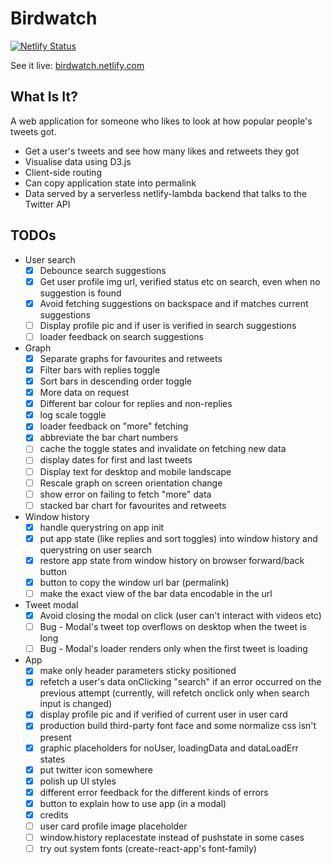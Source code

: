 # Birdwatch

[![Netlify Status](https://api.netlify.com/api/v1/badges/427e4685-87ff-40d7-aec5-6627aef5c4f0/deploy-status)](https://app.netlify.com/sites/festive-haibt-f1c272/deploys)

See it live: [birdwatch.netlify.com](https://birdwatch.netlify.com)

## What Is It?

A web application for someone who likes to look at how popular people's tweets got.

- Get a user's tweets and see how many likes and retweets they got
- Visualise data using D3.js
- Client-side routing
- Can copy application state into permalink
- Data served by a serverless netlify-lambda backend that talks to the Twitter API

## TODOs

- User search
    - [x] Debounce search suggestions
    - [x] Get user profile img url, verified status etc on search, even when no suggestion is found
    - [x] Avoid fetching suggestions on backspace and if matches current suggestions
    - [ ] Display profile pic and if user is verified in search suggestions
    - [ ] loader feedback on search suggestions
- Graph
    - [x] Separate graphs for favourites and retweets
    - [x] Filter bars with replies toggle
    - [x] Sort bars in descending order toggle
    - [x] More data on request
    - [x] Different bar colour for replies and non-replies
    - [x] log scale toggle
    - [x] loader feedback on "more" fetching
    - [x] abbreviate the bar chart numbers
    - [ ] cache the toggle states and invalidate on fetching new data
    - [ ] display dates for first and last tweets
    - [ ] Display text for desktop and mobile landscape
    - [ ] Rescale graph on screen orientation change
    - [ ] show error on failing to fetch "more" data
    - [ ] stacked bar chart for favourites and retweets
- Window history
    - [x] handle querystring on app init
    - [x] put app state (like replies and sort toggles) into window history and querystring on user search
    - [x] restore app state from window history on browser forward/back button
    - [x] button to copy the window url bar (permalink)
    - [ ] make the exact view of the bar data encodable in the url
- Tweet modal
    - [x] Avoid closing the modal on click (user can't interact with videos etc)
    - [ ] Bug - Modal's tweet top overflows on desktop when the tweet is long
    - [ ] Bug - Modal's loader renders only when the first tweet is loading
- App
    - [x] make only header parameters sticky positioned
    - [x] refetch a user's data onClicking "search" if an error occurred on the previous attempt (currently, will refetch onclick only when search input is changed)
    - [x] display profile pic and if verified of current user in user card
    - [x] production build third-party font face and some normalize css isn't present
    - [x] graphic placeholders for noUser, loadingData and dataLoadErr states
    - [x] put twitter icon somewhere
    - [x] polish up UI styles
    - [x] different error feedback for the different kinds of errors
    - [x] button to explain how to use app (in a modal)
    - [x] credits
    - [ ] user card profile image placeholder
    - [ ] window.history replacestate instead of pushstate in some cases
    - [ ] try out system fonts (create-react-app's font-family)
